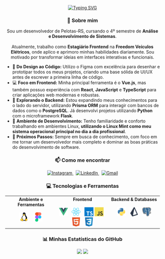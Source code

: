 <div align="center">
  <a href="https://git.io/typing-svg"><img src="https://readme-typing-svg.herokuapp.com?font=Space+Grotesk&size=40&pause=1000&color=FFFFFF&center=true&vCenter=true&width=570&lines=Oi%2C+eu+sou+o+Gustavo!;Sou+Desenvolvedor+Frontend." alt="Typing SVG" /></a>
</div>

<h3 align="center"><strong>🚀 Sobre mim</strong></h3>

<p align="center">
  Sou um desenvolvedor de Pelotas-RS, cursando o 4º semestre de <b>Análise e Desenvolvimento de Sistemas</b>. 
  <br><br>
  Atualmente, trabalho como <b>Estagiário Frontend</b> na <b>Freedom Veículos Elétricos</b>, onde aplico e aprimoro minhas habilidades diariamente. Sou motivado por transformar ideias em interfaces interativas e funcionais.
</p>

- 🎨 **Do Design ao Código:** Utilizo o Figma com excelência para desenhar e prototipar todos os meus projetos, criando uma base sólida de UI/UX antes de escrever a primeira linha de código.
- 💻 **Foco em Frontend:** Minha principal ferramenta é o **Vue.js**, mas também possuo experiência com **React**, **JavaScript** e **TypeScript** para criar aplicações web modernas e robustas.
- 🧠 **Explorando o Backend:** Estou expandindo meus conhecimentos para o lado do servidor, utilizando **Prisma ORM** para interagir com bancos de dados como o **PostgreSQL**. Já desenvolvi projetos utilizando **Python** com o microframework **Flask**.
- 🐧 **Ambiente de Desenvolvimento:** Tenho familiaridade e conforto trabalhando em ambientes Linux, **utilizando o Linux Mint como meu sistema operacional principal no dia a dia profissional**.
- 🚀 **Próximos Passos:** Sempre em busca de conhecimento, com foco em me tornar um desenvolvedor mais completo e dominar as boas práticas do desenvolvimento de software.

<h3 align="center"><strong>📫 Como me encontrar</strong></h3>

<p align="center">
  <a href="https://instagram.com/gustavokirst_" target="_blank">
    <img src="https://img.shields.io/badge/Instagram-E4405F?style=for-the-badge&logo=instagram&logoColor=white" alt="Instagram"/>
  </a>
  &nbsp;
  <a href="https://www.linkedin.com/in/gustavo-kirst-bb9b972b8" target="_blank">
    <img src="https://img.shields.io/badge/LinkedIn-0A66C2?style=for-the-badge&logo=linkedin&logoColor=white" alt="LinkedIn"/>
  </a>
  &nbsp;
  <a href="mailto:kirst.gustavo@gmail.com" target="_blank">
    <img src="https://img.shields.io/badge/Gmail-D14836?style=for-the-badge&logo=gmail&logoColor=white" alt="Gmail"/>
  </a>
</p>

<h3 align="center"><strong>💻 Tecnologias e Ferramentas</strong></h3>

<div align="center">
  <table border="0" cellpadding="10" cellspacing="0">
    <tr valign="top">
      <td width="33%">
        <div align="center">
          <strong>Ambiente e Ferramentas</strong><br><br>
          <img src="https://raw.githubusercontent.com/devicons/devicon/refs/heads/master/icons/linux/linux-original.svg" height="30" alt="Linux logo"/>
          &nbsp;&nbsp;
          <img src="https://raw.githubusercontent.com/devicons/devicon/refs/heads/master/icons/figma/figma-original.svg" height="30" alt="Figma logo"/>
        </div>
      </td>
      <td width="33%">
        <div align="center">
          <strong>Frontend</strong><br><br>
          <img src="https://raw.githubusercontent.com/devicons/devicon/master/icons/vuejs/vuejs-original.svg" height="30" alt="Vue logo"/>
          &nbsp;
          <img src="https://raw.githubusercontent.com/devicons/devicon/master/icons/react/react-original.svg" height="30" alt="React logo"/>
          &nbsp;
          <img src="https://raw.githubusercontent.com/devicons/devicon/master/icons/typescript/typescript-original.svg" height="30" alt="TypeScript logo"/>
          <img src="https://raw.githubusercontent.com/devicons/devicon/master/icons/javascript/javascript-original.svg" height="30" alt="JavaScript logo"/>
          &nbsp;
          <img src="https://raw.githubusercontent.com/devicons/devicon/master/icons/html5/html5-original.svg" height="30" alt="HTML5 logo"/>
          &nbsp;
          <img src="https://raw.githubusercontent.com/devicons/devicon/master/icons/css3/css3-original.svg" height="30" alt="CSS3 logo"/>
        </div>
      </td>
      <td width="33%">
        <div align="center">
          <strong>Backend & Databases</strong><br><br>
          <img src="https://raw.githubusercontent.com/devicons/devicon/master/icons/python/python-original.svg" height="30" alt="Python logo"/>
          &nbsp;
          <img src="https://raw.githubusercontent.com/devicons/devicon/refs/heads/master/icons/prisma/prisma-original.svg" height="30" alt="Prisma logo"/>
          &nbsp;
          <img src="https://raw.githubusercontent.com/devicons/devicon/refs/heads/master/icons/postgresql/postgresql-original.svg" height="30" alt="Postgres logo"/>
        </div>
      </td>
    </tr>
  </table>
</div>

<h3 align="center"><strong>📊 Minhas Estatísticas do GitHub</strong></h3>

<div align="center">
  <img height="180em" src="https://github-readme-stats.vercel.app/api?username=gustavo-kirst&show_icons=true&theme=dracula&include_all_commits=true&count_private=true"/>
  <img height="180em" src="https://github-readme-streak-stats.herokuapp.com/?user=gustavo-kirst&theme=dracula"/>
</div>
